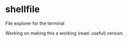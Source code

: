 # shellfile
File explorer for the terminal

Working on making this a working (read: useful) version.
